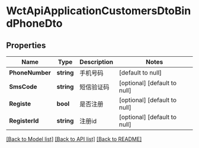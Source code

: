 # WctApiApplicationCustomersDtoBindPhoneDto

## Properties
Name | Type | Description | Notes
------------ | ------------- | ------------- | -------------
**PhoneNumber** | **string** | 手机号码 | [default to null]
**SmsCode** | **string** | 短信验证码 | [optional] [default to null]
**Registe** | **bool** | 是否注册 | [optional] [default to null]
**RegisterId** | **string** | 注册id | [optional] [default to null]

[[Back to Model list]](../README.md#documentation-for-models) [[Back to API list]](../README.md#documentation-for-api-endpoints) [[Back to README]](../README.md)

